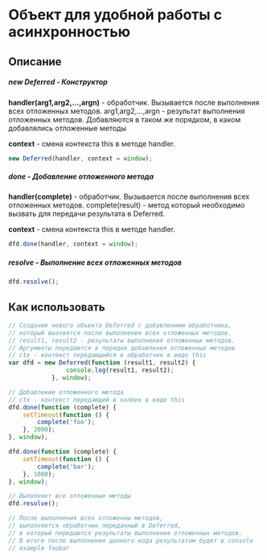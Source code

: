 Объект для удобной работы с асинхронностью
========

Описание
--------

##### new Deferred - Конструктор
**handler(arg1,arg2,...,argn)** - обработчик. Вызывается после выполнения всех отложенных методов.
arg1,arg2,...,argn - результат выполнения отложенных методов. Добавляются в таком же порядком, в каком добавлялись отложенные методы

**context** - смена контекста this в методе handler.
```javascript
new Deferred(handler, context = window);
```

##### done - Добавление отложенного метода
**handler(complete)** - обработчик. Вызывается после выполнения всех отложенных методов.
complete(result) - метод который необходимо вызвать для передачи результата в Deferred.

**context** - смена контекста this в методе handler.
```javascript
dfd.done(handler, context = window);
```

##### resolve - Выполнение всех отложенных методов
```javascript
dfd.resolve();
```

Как использовать
--------

```javascript
// Создание нового объекта Deferred с добавлением обработчика,
// который вызовится после выполнения всех отложенных методов.
// result1, result2 - результаты выполнения отложенных методов.
// Аргументы передаются в порядке добавления отложенных методов
// ctx - контекст передающийся в обработчик в виде this
var dfd = new Deferred(function (result1, result2) {
                console.log(result1, result2);
            }, window);

// Добавление отложенного метода
// ctx - контекст передающий в колбек в виде this
dfd.done(function (complete) {
    setTimeout(function () {
        complete('foo');
    }, 2000);
}, window);

dfd.done(function (complete) {
    setTimeout(function () {
        complete('bar');
    }, 1000);
}, window);

// Выполняет все отложенные методы
dfd.resolve();

// После выполнения всех отложенны методов,
// выполняется обработчик переданный в Deferred,
// в который передаются результаты выполнения отложенных методов.
// В итоге после выполнения данного кода результатом будет в console
// example foobar
```
